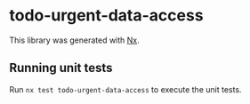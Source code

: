 # todo-urgent-data-access

This library was generated with [Nx](https://nx.dev).

## Running unit tests

Run `nx test todo-urgent-data-access` to execute the unit tests.
